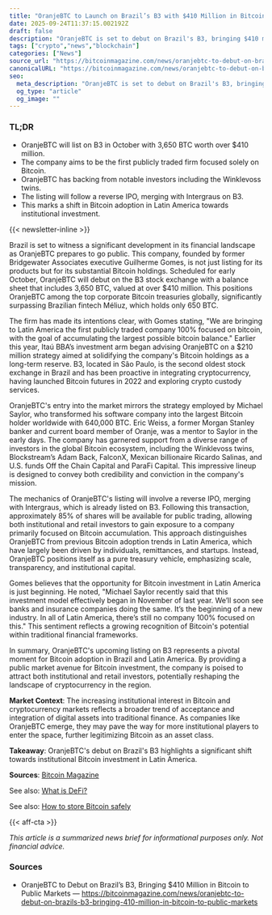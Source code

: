 ```yaml
---
title: "OranjeBTC to Launch on Brazil’s B3 with $410 Million in Bitcoin"
date: 2025-09-24T11:37:15.002192Z
draft: false
description: "OranjeBTC is set to debut on Brazil's B3, bringing $410 million in Bitcoin to the public markets, marking a significant crypto milestone."
tags: ["crypto","news","blockchain"]
categories: ["News"]
source_url: "https://bitcoinmagazine.com/news/oranjebtc-to-debut-on-brazils-b3-bringing-410-million-in-bitcoin-to-public-markets"
canonicalURL: "https://bitcoinmagazine.com/news/oranjebtc-to-debut-on-brazils-b3-bringing-410-million-in-bitcoin-to-public-markets"
seo:
  meta_description: "OranjeBTC is set to debut on Brazil's B3, bringing $410 million in Bitcoin to the public markets, marking a significant crypto milestone."
  og_type: "article"
  og_image: ""
---
```


### TL;DR
- OranjeBTC will list on B3 in October with 3,650 BTC worth over $410 million.
- The company aims to be the first publicly traded firm focused solely on Bitcoin.
- OranjeBTC has backing from notable investors including the Winklevoss twins.
- The listing will follow a reverse IPO, merging with Intergraus on B3.
- This marks a shift in Bitcoin adoption in Latin America towards institutional investment.

{{< newsletter-inline >}}

Brazil is set to witness a significant development in its financial landscape as OranjeBTC prepares to go public. This company, founded by former Bridgewater Associates executive Guilherme Gomes, is not just listing for its products but for its substantial Bitcoin holdings. Scheduled for early October, OranjeBTC will debut on the B3 stock exchange with a balance sheet that includes 3,650 BTC, valued at over $410 million. This positions OranjeBTC among the top corporate Bitcoin treasuries globally, significantly surpassing Brazilian fintech Méliuz, which holds only 650 BTC.

The firm has made its intentions clear, with Gomes stating, "We are bringing to Latin America the first publicly traded company 100% focused on bitcoin, with the goal of accumulating the largest possible bitcoin balance." Earlier this year, Itaú BBA’s investment arm began advising OranjeBTC on a $210 million strategy aimed at solidifying the company's Bitcoin holdings as a long-term reserve. B3, located in São Paulo, is the second oldest stock exchange in Brazil and has been proactive in integrating cryptocurrency, having launched Bitcoin futures in 2022 and exploring crypto custody services.

OranjeBTC's entry into the market mirrors the strategy employed by Michael Saylor, who transformed his software company into the largest Bitcoin holder worldwide with 640,000 BTC. Eric Weiss, a former Morgan Stanley banker and current board member of Oranje, was a mentor to Saylor in the early days. The company has garnered support from a diverse range of investors in the global Bitcoin ecosystem, including the Winklevoss twins, Blockstream’s Adam Back, FalconX, Mexican billionaire Ricardo Salinas, and U.S. funds Off the Chain Capital and ParaFi Capital. This impressive lineup is designed to convey both credibility and conviction in the company's mission.

The mechanics of OranjeBTC's listing will involve a reverse IPO, merging with Intergraus, which is already listed on B3. Following this transaction, approximately 85% of shares will be available for public trading, allowing both institutional and retail investors to gain exposure to a company primarily focused on Bitcoin accumulation. This approach distinguishes OranjeBTC from previous Bitcoin adoption trends in Latin America, which have largely been driven by individuals, remittances, and startups. Instead, OranjeBTC positions itself as a pure treasury vehicle, emphasizing scale, transparency, and institutional capital.

Gomes believes that the opportunity for Bitcoin investment in Latin America is just beginning. He noted, "Michael Saylor recently said that this investment model effectively began in November of last year. We’ll soon see banks and insurance companies doing the same. It’s the beginning of a new industry. In all of Latin America, there’s still no company 100% focused on this." This sentiment reflects a growing recognition of Bitcoin's potential within traditional financial frameworks.

In summary, OranjeBTC's upcoming listing on B3 represents a pivotal moment for Bitcoin adoption in Brazil and Latin America. By providing a public market avenue for Bitcoin investment, the company is poised to attract both institutional and retail investors, potentially reshaping the landscape of cryptocurrency in the region.

**Market Context**: The increasing institutional interest in Bitcoin and cryptocurrency markets reflects a broader trend of acceptance and integration of digital assets into traditional finance. As companies like OranjeBTC emerge, they may pave the way for more institutional players to enter the space, further legitimizing Bitcoin as an asset class.

**Takeaway**: OranjeBTC's debut on Brazil's B3 highlights a significant shift towards institutional Bitcoin investment in Latin America.

**Sources**: [Bitcoin Magazine](https://bitcoinmagazine.com/news/oranjebtc-to-debut-on-brazils-b3-bringing-410-million-in-bitcoin-to-public-markets)

See also: [What is DeFi?](/pages/what-is-defi/)

See also: [How to store Bitcoin safely](/pages/how-to-store-bitcoin-safely/)

{{< aff-cta >}}

_This article is a summarized news brief for informational purposes only. Not financial advice._

### Sources
- OranjeBTC to Debut on Brazil’s B3, Bringing $410 Million in Bitcoin to Public Markets — https://bitcoinmagazine.com/news/oranjebtc-to-debut-on-brazils-b3-bringing-410-million-in-bitcoin-to-public-markets

